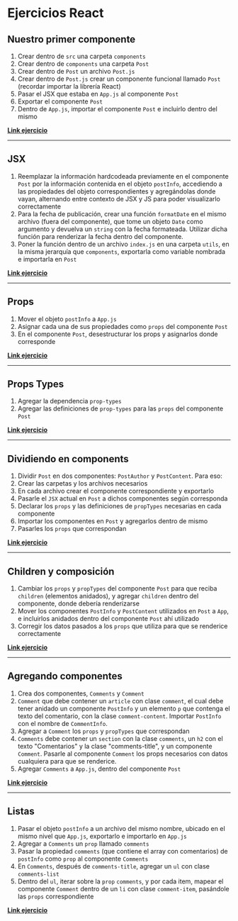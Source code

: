 # Ejercicios React 

## Nuestro primer componente

  1. Crear dentro de `src` una carpeta `components`
  2. Crear dentro de `components` una carpeta `Post` 
  3. Crear dentro de `Post` un archivo `Post.js`
  4. Crear dentro de `Post.js` crear un componente funcional llamado `Post` (recordar importar la librería React)
  5. Pasar el JSX que estaba en `App.js` al componente `Post`
  6. Exportar el componente `Post`
  7. Dentro de `App.js`, importar el componente `Post` e incluirlo dentro del mismo

**[Link ejercicio](https://codesandbox.io/s/react-ejercicio-1-8mn6y)**

---

## JSX

  1. Reemplazar la información hardcodeada previamente en el componente `Post` por la información contenida en el objeto `postInfo`, accediendo a las propiedades del objeto correspondientes y agregándolas donde vayan, alternando entre contexto de JSX y JS para poder visualizarlo correctamente
  2. Para la fecha de publicación, crear una función `formatDate` en el mismo archivo (fuera del componente), que tome un objeto `Date` como argumento y devuelva un `string` con la fecha formateada. Utilizar dicha función para renderizar la fecha dentro del componente.
  3. Poner la función dentro de un archivo `index.js` en una carpeta `utils`, en la misma jerarquía que `components`, exportarla como variable nombrada e importarla en `Post`

**[Link ejercicio](https://codesandbox.io/s/react-ejercicio-2-05rr7)**

---

## Props

  1. Mover el objeto `postInfo` a `App.js`
  2. Asignar cada una de sus propiedades como `props` del componente `Post`
  3. En el componente `Post`, desestructurar los props y asignarlos donde corresponde

**[Link ejercicio](https://codesandbox.io/s/react-ejercicio-3-ug57d)**

---

## Props Types

  1. Agregar la dependencia `prop-types`
  2. Agregar las definiciones de `prop-types` para las `props` del componente `Post`

**[Link ejercicio](https://codesandbox.io/s/react-ejercicio-4-7s38w)**

---

## Dividiendo en components

  1. Dividir `Post` en dos componentes: `PostAuthor` y `PostContent`. Para eso:
  2. Crear las carpetas y los archivos necesarios
  3. En cada archivo crear el componente correspondiente y exportarlo 
  4. Pasarle el `JSX` actual en `Post` a dichos componentes según corresponda
  5. Declarar los `props` y las definiciones de `propTypes` necesarias en cada componente
  6. Importar los componentes en `Post` y agregarlos dentro de mismo
  7. Pasarles los `props` que correspondan

**[Link ejercicio](https://codesandbox.io/s/react-ejercicio-5-wtr49)**

---

## Children y composición

  1. Cambiar los `props` y `propTypes` del componente `Post` para que reciba `children` (elementos anidados), y agregar `children` dentro del componente, donde debería renderizarse
  2. Mover los componentes `PostInfo` y `PostContent` utilizados en `Post` a `App`, e incluirlos anidados dentro del componente `Post` ahí utilizado
  3. Corregir los datos pasados a los `props` que utiliza para que se renderice correctamente

**[Link ejercicio](https://codesandbox.io/s/react-ejercicio-6-children-y-composicion-dvkiu)**

--- 

## Agregando componentes

  1. Crea dos componentes, `Comments` y `Comment`
  2. `Comment` que debe contener un `article` con clase `comment`, el cual debe tener anidado un componente `PostInfo` y un elemento `p` que contenga el texto del comentario, con la clase `comment-content`. Importar `PostInfo` con el nombre de `CommentInfo`.
  3. Agregar a `Comment` los `props` y `propTypes` que correspondan
  4. `Comments` debe contener un `section` con la clase `comments`, un `h2` con el texto "Comentarios" y la clase "comments-title", y un componente `Comment`. Pasarle al componente `Comment` los props necesarios con datos cualquiera para que se renderice.
  5. Agregar `Comments` a `App.js`, dentro del componente `Post`

**[Link ejercicio](https://codesandbox.io/s/react-ejercicio-7-agregando-componentes-7052e)**

--- 

## Listas

  1. Pasar el objeto `postInfo` a un archivo del mismo nombre, ubicado en el mismo nivel que `App.js`, exportarlo e importarlo en `App.js`
  2. Agregar a `Comments` un `prop` llamado `comments`
  3. Pasar la propiedad `comments` (que contiene el array con comentarios) de `postInfo` como `prop` al componente `Comments`
  4. En `Comments`, después de `comments-title`, agregar un `ul` con clase `comments-list`
  5. Dentro del `ul`, iterar sobre la `prop` `comments`, y por cada item, mapear el componente `Comment` dentro de un `li` con clase `comment-item`, pasándole las `props` correspondiente

**[Link ejercicio](https://codesandbox.io/s/react-ejercicio-8-listas-5g11r)**
